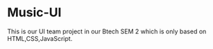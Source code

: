 # Music-UI
This is our UI team project in our Btech SEM 2 which is only based on HTML,CSS,JavaScript.
